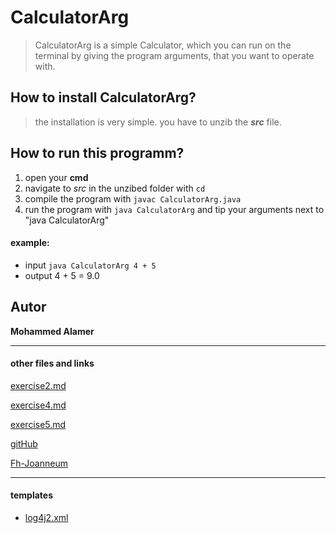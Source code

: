 # CalculatorArg
>CalculatorArg is a simple Calculator, which you can run on the terminal
by giving the program arguments, that you want to operate with.

## How to install CalculatorArg?
>the installation is very simple. you have to unzib the **_src_** file.

## How to run this programm?

1. open your **cmd**
2. navigate to *src* in the unzibed folder with `cd`
3. compile the program with `javac CalculatorArg.java`
4. run the program with `java CalculatorArg` and tip your arguments next to "java CalculatorArg"


#### example:
  - input `java CalculatorArg 4 + 5`
- output 4 + 5 = 9.0

## Autor

**Mohammed Alamer**


----

#### other files and links
[exercise2.md](exercise2.md)

[exercise4.md](exercise4.md)

[exercise5.md](exercise5.md)

[gitHub](https://github.com/mxhxmmxd)

[Fh-Joanneum](https://www.fh-joanneum.at/)

----
#### templates

- [log4j2.xml](src/main/resources/log4j2.xml.template)
